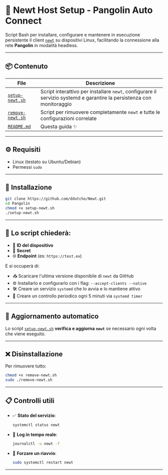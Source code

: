 # 🐧 Newt Host Setup - Pangolin Auto Connect

Script Bash per installare, configurare e mantenere in esecuzione persistente il client [`newt`](https://github.com/fosrl/newt) su dispositivi Linux, facilitando la connessione alla rete **Pangolin** in modalità headless.

---

## 📦 Contenuto

| File                | Descrizione                                                                 |
|---------------------|-----------------------------------------------------------------------------|
| [`setup-newt.sh`](./setup-newt.sh)   | Script interattivo per installare `newt`, configurare il servizio systemd e garantire la persistenza con monitoraggio |
| [`remove-newt.sh`](./remove-newt.sh) | Script per rimuovere completamente `newt` e tutte le configurazioni correlate |
| [`README.md`](./README.md)           | Questa guida ✨ |

---

## ⚙️ Requisiti

- Linux (testato su Ubuntu/Debian)
- Permessi `sudo`

---

## 🚀 Installazione

```bash
git clone https://github.com/ddutcho/Newt.git
cd Pangolin
chmod +x setup-newt.sh
./setup-newt.sh
```

---

## 🧠 Lo script chiederà:

- 🔐 **ID del dispositivo**
- 🔐 **Secret**
- 🌐 **Endpoint** (es: `https://test.ex`)

E si occuperà di:

- 📥 Scaricare l'ultima versione disponibile di `newt` da GitHub
- ⚙️ Installarlo e configurarlo con i flag: `--accept-clients --native`
- 🛠 Creare un servizio `systemd` che lo avvia e lo mantiene attivo
- 🔄 Creare un controllo periodico ogni 5 minuti via `systemd timer`

---

## 🔄 Aggiornamento automatico

Lo script [`setup-newt.sh`](./setup-newt.sh) **verifica e aggiorna `newt`** se necessario ogni volta che viene eseguito.

---

## ❌ Disinstallazione

Per rimuovere tutto:

```bash
chmod +x remove-newt.sh
sudo ./remove-newt.sh
```

---

## 📋 Controlli utili

- ✅ **Stato del servizio**:
  ```bash
  systemctl status newt
  ```

- 📝 **Log in tempo reale**:
  ```bash
  journalctl -u newt -f
  ```

- 🔁 **Forzare un riavvio**:
  ```bash
  sudo systemctl restart newt
  ```

---
